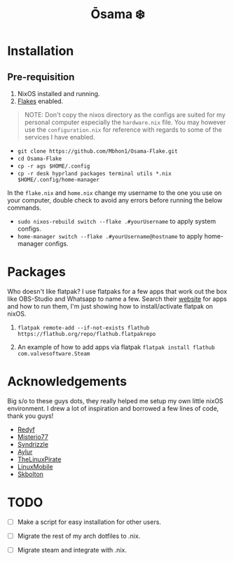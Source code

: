 <h1 align="center">Ōsama ❄️</h1>

# Installation

## Pre-requisition

1. NixOS installed and running.
2. [Flakes](https://nixos.wiki/wiki/Flakes) enabled.

> NOTE: Don't copy the nixos directory as the configs are suited for my personal computer especially the `hardware.nix` file. You may however use the `configuration.nix` for reference with regards to some of the services I have enabled.

- `git clone https://github.com/Mbhon1/Osama-Flake.git`
- `cd Osama-Flake`
- `cp -r ags $HOME/.config`
- `cp -r desk hyprland packages terminal utils *.nix $HOME/.config/home-manager`

In the `flake.nix` and `home.nix` change my username to the one you use on your computer, double check to avoid any errors before running the below commands.

- `sudo nixos-rebuild switch --flake .#yourUsername` to apply system configs.
- `home-manager switch --flake .#yourUsername@hostname` to apply home-manager configs.

# Packages

Who doesn't like flatpak? I use flatpaks for a few apps that work out the box like OBS-Studio and Whatsapp to name a few. Search their [website](https://flathub.org) for apps and how to run them, I'm just showing how to install/activate flatpak on nixOS.

1. `flatpak remote-add --if-not-exists flathub https://flathub.org/repo/flathub.flatpakrepo`

2. An example of how to add  apps via flatpak `flatpak install flathub com.valvesoftware.Steam`

# Acknowledgements

Big s/o to these guys dots, they really helped me setup my own little nixOS environment. I drew a lot of inspiration and borrowed a few lines of code, thank you guys!

- [Redyf](https://github.com/Redyf/nixdots)
- [Misterio77](https://github.com/Misterio77/nix-starter-configs.git) 
- [Syndrizzle](https://github.com/syndrizzle/hotfiles) 
- [Aylur](https://github.com/aylur/dotfiles) 
- [TheLinuxPirate](https://github.com/thelinuxpirate/dotfiles.git)
- [LinuxMobile](https://github.com/linuxmobile/kaku.git)
- [Skbolton](https://github.com/skbolton/nix-dotfiles.git)

# TODO

- [ ] Make a script for easy installation for other users.

- [ ] Migrate the rest of my arch dotfiles to .nix.

- [ ] Migrate steam and integrate with .nix.
